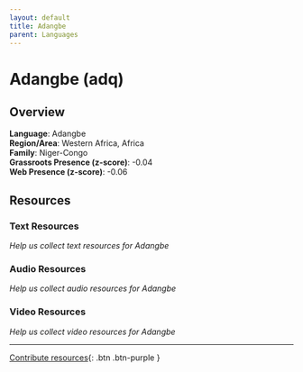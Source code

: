 ```yaml
---
layout: default
title: Adangbe
parent: Languages
---
```


# Adangbe (adq)

## Overview

**Language**: Adangbe  
**Region/Area**: Western Africa, Africa  
**Family**: Niger-Congo  
**Grassroots Presence (z-score)**: -0.04  
**Web Presence (z-score)**: -0.06  

## Resources

### Text Resources
*Help us collect text resources for Adangbe*

### Audio Resources
*Help us collect audio resources for Adangbe*

### Video Resources
*Help us collect video resources for Adangbe*

---

[Contribute resources](https://forms.office.com/e/1SfLJx3u1r){: .btn .btn-purple }
